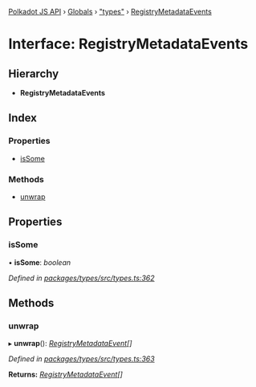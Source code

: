 [Polkadot JS API](../README.md) › [Globals](../globals.md) › ["types"](../modules/_types_.md) › [RegistryMetadataEvents](_types_.registrymetadataevents.md)

# Interface: RegistryMetadataEvents

## Hierarchy

* **RegistryMetadataEvents**

## Index

### Properties

* [isSome](_types_.registrymetadataevents.md#issome)

### Methods

* [unwrap](_types_.registrymetadataevents.md#unwrap)

## Properties

###  isSome

• **isSome**: *boolean*

*Defined in [packages/types/src/types.ts:362](https://github.com/polkadot-js/api/blob/7b9a11ac25/packages/types/src/types.ts#L362)*

## Methods

###  unwrap

▸ **unwrap**(): *[RegistryMetadataEvent](_types_.registrymetadataevent.md)[]*

*Defined in [packages/types/src/types.ts:363](https://github.com/polkadot-js/api/blob/7b9a11ac25/packages/types/src/types.ts#L363)*

**Returns:** *[RegistryMetadataEvent](_types_.registrymetadataevent.md)[]*
